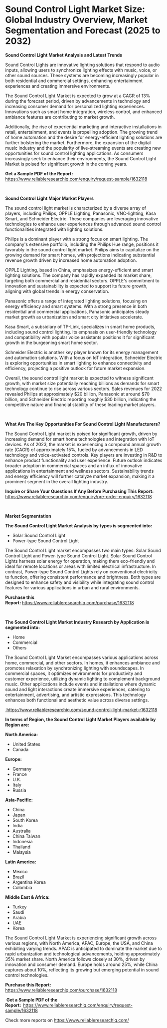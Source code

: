 <p><h1>Sound Control Light Market Size: Global Industry Overview, Market Segmentation and Forecast (2025 to 2032)</h1></p><p><strong>Sound Control Light Market Analysis and Latest Trends</strong></p>
<p><p>Sound Control Lights are innovative lighting solutions that respond to audio inputs, allowing users to synchronize lighting effects with music, voice, or other sound sources. These systems are becoming increasingly popular in both residential and commercial settings, enhancing entertainment experiences and creating immersive environments.</p><p>The Sound Control Light Market is expected to grow at a CAGR of 13% during the forecast period, driven by advancements in technology and increasing consumer demand for personalized lighting experiences. Innovations such as smart home integration, wireless control, and enhanced ambiance features are contributing to market growth. </p><p>Additionally, the rise of experiential marketing and interactive installations in retail, entertainment, and events is propelling adoption. The growing trend of home automation and the desire for energy-efficient lighting solutions are further bolstering the market. Furthermore, the expansion of the digital music industry and the popularity of live-streaming events are creating new opportunities for sound control lighting applications. As consumers increasingly seek to enhance their environments, the Sound Control Light Market is poised for significant growth in the coming years.</p></p>
<p><strong>Get a Sample PDF of the Report:&nbsp;</strong> <a href="https://www.reliableresearchiq.com/enquiry/request-sample/1632118?utm_campaign=2265&utm_medium=2&utm_source=Github&utm_content=ia&utm_term=06042025&utm_id=sound-control-light">https://www.reliableresearchiq.com/enquiry/request-sample/1632118</a></p>
<p>&nbsp;</p>
<p><strong>Sound Control Light Major Market Players</strong></p>
<p><p>The sound control light market is characterized by a diverse array of players, including Philips, OPPLE Lighting, Panasonic, VNC-lighting, Kasa Smart, and Schneider Electric. These companies are leveraging innovative technologies to enhance user experiences through advanced sound control functionalities integrated with lighting solutions.</p><p>Philips is a dominant player with a strong focus on smart lighting. The company's extensive portfolio, including the Philips Hue range, positions it favorably in the sound control light market. Philips aims to capitalize on the growing demand for smart homes, with projections indicating substantial revenue growth driven by increased home automation adoption.</p><p>OPPLE Lighting, based in China, emphasizes energy-efficient and smart lighting solutions. The company has rapidly expanded its market share, targeting both commercial and residential sectors. OPPLE's commitment to innovation and sustainability is expected to support its future growth, aligning with global trends in energy conservation.</p><p>Panasonic offers a range of integrated lighting solutions, focusing on energy efficiency and smart systems. With a strong presence in both residential and commercial applications, Panasonic anticipates steady market growth as urbanization and smart city initiatives accelerate.</p><p>Kasa Smart, a subsidiary of TP-Link, specializes in smart home products, including sound control lighting. Its emphasis on user-friendly technology and compatibility with popular voice assistants positions it for significant growth in the burgeoning smart home sector.</p><p>Schneider Electric is another key player known for its energy management and automation solutions. With a focus on IoT integration, Schneider Electric is exploring opportunities in smart lighting to enhance connectivity and efficiency, projecting a positive outlook for future market expansion.</p><p>Overall, the sound control light market is expected to witness significant growth, with market size potentially reaching billions as demands for smart technology continue to rise across various sectors. Sales revenues for 2022 revealed Philips at approximately $20 billion, Panasonic at around $70 billion, and Schneider Electric reporting roughly $30 billion, indicating the competitive nature and financial stability of these leading market players.</p></p>
<p>&nbsp;</p>
<p><strong>What Are The Key Opportunities For Sound Control Light Manufacturers?</strong></p>
<p><p>The Sound Control Light market is poised for significant growth, driven by increasing demand for smart home technologies and integration with IoT devices. As of 2023, the market is experiencing a compound annual growth rate (CAGR) of approximately 15%, fueled by advancements in LED technology and voice-activated controls. Key players are investing in R&D to enhance product functionality and user experience. Future outlook indicates broader adoption in commercial spaces and an influx of innovative applications in entertainment and wellness sectors. Sustainability trends and energy efficiency will further catalyze market expansion, making it a prominent segment in the overall lighting industry.</p></p>
<p><strong>Inquire or Share Your Questions If Any Before Purchasing This Report:</strong> <a href="https://www.reliableresearchiq.com/enquiry/pre-order-enquiry/1632118?utm_campaign=2265&utm_medium=2&utm_source=Github&utm_content=ia&utm_term=06042025&utm_id=sound-control-light">https://www.reliableresearchiq.com/enquiry/pre-order-enquiry/1632118</a></p>
<p>&nbsp;</p>
<p><strong>Market Segmentation</strong></p>
<p><strong>The Sound Control Light Market Analysis by types is segmented into:</strong></p>
<p><ul><li>Solar Sound Control Light</li><li>Power-type Sound Control Light</li></ul></p>
<p><p>The Sound Control Light market encompasses two main types: Solar Sound Control Light and Power-type Sound Control Light. Solar Sound Control Lights harness solar energy for operation, making them eco-friendly and ideal for remote locations or areas with limited electrical infrastructure. In contrast, Power-type Sound Control Lights rely on conventional electricity to function, offering consistent performance and brightness. Both types are designed to enhance safety and visibility while integrating sound control features for various applications in urban and rural environments.</p></p>
<p><strong>Purchase this Report:&nbsp;</strong><a href="https://www.reliableresearchiq.com/purchase/1632118?utm_campaign=2265&utm_medium=2&utm_source=Github&utm_content=ia&utm_term=06042025&utm_id=sound-control-light">https://www.reliableresearchiq.com/purchase/1632118</a></p>
<p>&nbsp;</p>
<p><strong>The Sound Control Light Market Industry Research by Application is segmented into:</strong></p>
<p><ul><li>Home</li><li>Commercial</li><li>Others</li></ul></p>
<p><p>The Sound Control Light Market encompasses various applications across home, commercial, and other sectors. In homes, it enhances ambiance and promotes relaxation by synchronizing lighting with soundscapes. In commercial spaces, it optimizes environments for productivity and customer experience, utilizing dynamic lighting to complement background music. Other applications include events and installations where dynamic sound and light interactions create immersive experiences, catering to entertainment, advertising, and artistic expressions. This technology enhances both functional and aesthetic value across diverse settings.</p></p>
<p><a href="https://www.reliableresearchiq.com/sound-control-light-market-r1632118?utm_campaign=2265&utm_medium=2&utm_source=Github&utm_content=ia&utm_term=06042025&utm_id=sound-control-light">&nbsp;https://www.reliableresearchiq.com/sound-control-light-market-r1632118</a></p>
<p><strong>In terms of Region, the Sound Control Light Market Players available by Region are:</strong></p>
<p>
    <p> <strong> North America: </strong>
        <ul>
            <li>United States</li>
            <li>Canada</li>
        </ul>
        </p> 
    <p> <strong> Europe: </strong>
        <ul>
            <li>Germany</li>
            <li>France</li>
            <li>U.K.</li>
            <li>Italy</li>
            <li>Russia</li>
        </ul>
        </p> 
    <p> <strong> Asia-Pacific: </strong>
        <ul>
            <li>China</li>
            <li>Japan</li>
            <li>South Korea</li>
            <li>India</li>
            <li>Australia</li>
            <li>China Taiwan</li>
            <li>Indonesia</li>
            <li>Thailand</li>
            <li>Malaysia</li>
        </ul>
        </p> 
    <p> <strong> Latin America: </strong>
        <ul>
            <li>Mexico</li>
            <li>Brazil</li>
            <li>Argentina Korea</li>
            <li>Colombia</li>
        </ul>
        </p> 
    <p> <strong> Middle East & Africa: </strong>
        <ul>
            <li>Turkey</li>
            <li>Saudi</li>
            <li>Arabia</li>
            <li>UAE</li>
            <li>Korea</li>
        </ul>
    </p>
    </p>
<p><p>The Sound Control Light Market is experiencing significant growth across various regions, with North America, APAC, Europe, the USA, and China exhibiting varying trends. APAC is anticipated to dominate the market due to rapid urbanization and technological advancements, holding approximately 35% market share. North America follows closely at 30%, driven by innovation and consumer demand. Europe holds around 25%, while China captures about 10%, reflecting its growing but emerging potential in sound control technologies.</p></p>
<p><strong>Purchase this Report: </strong><a href="https://www.reliableresearchiq.com/purchase/1632118?utm_campaign=2265&utm_medium=2&utm_source=Github&utm_content=ia&utm_term=06042025&utm_id=sound-control-light">https://www.reliableresearchiq.com/purchase/1632118</a></p>
<p>&nbsp;<strong>Get a Sample PDF of the Report:&nbsp;&nbsp;</strong><a href="https://www.reliableresearchiq.com/enquiry/request-sample/1632118?utm_campaign=2265&utm_medium=2&utm_source=Github&utm_content=ia&utm_term=06042025&utm_id=sound-control-light">https://www.reliableresearchiq.com/enquiry/request-sample/1632118</a></p>
<p><strong></strong></p>
<p>Check more reports on <a href="https://www.reliableresearchiq.com/?utm_campaign=2265&utm_medium=2&utm_source=Github&utm_content=ia&utm_term=06042025&utm_id=sound-control-light">https://www.reliableresearchiq.com/</a></p>